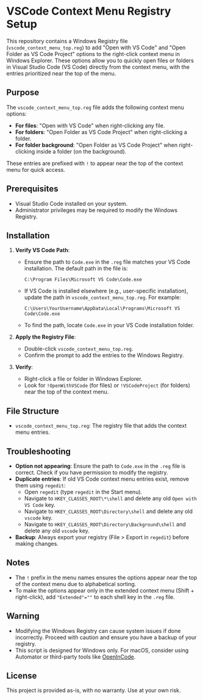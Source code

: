 # VSCode Context Menu Registry Setup

This repository contains a Windows Registry file (`vscode_context_menu_top.reg`) to add "Open with VS Code" and "Open Folder as VS Code Project" options to the right-click context menu in Windows Explorer. These options allow you to quickly open files or folders in Visual Studio Code (VS Code) directly from the context menu, with the entries prioritized near the top of the menu.

## Purpose
The `vscode_context_menu_top.reg` file adds the following context menu options:
- **For files**: "Open with VS Code" when right-clicking any file.
- **For folders**: "Open Folder as VS Code Project" when right-clicking a folder.
- **For folder background**: "Open Folder as VS Code Project" when right-clicking inside a folder (on the background).

These entries are prefixed with `!` to appear near the top of the context menu for quick access.

## Prerequisites
- Visual Studio Code installed on your system.
- Administrator privileges may be required to modify the Windows Registry.

## Installation
1. **Verify VS Code Path**:
   - Ensure the path to `Code.exe` in the `.reg` file matches your VS Code installation. The default path in the file is:
     ```
     C:\Program Files\Microsoft VS Code\Code.exe
     ```
   - If VS Code is installed elsewhere (e.g., user-specific installation), update the path in `vscode_context_menu_top.reg`. For example:
     ```
     C:\Users\YourUsername\AppData\Local\Programs\Microsoft VS Code\Code.exe
     ```
   - To find the path, locate `Code.exe` in your VS Code installation folder.

2. **Apply the Registry File**:
   - Double-click `vscode_context_menu_top.reg`.
   - Confirm the prompt to add the entries to the Windows Registry.

3. **Verify**:
   - Right-click a file or folder in Windows Explorer.
   - Look for `!OpenWithVSCode` (for files) or `!VSCodeProject` (for folders) near the top of the context menu.

## File Structure
- `vscode_context_menu_top.reg`: The registry file that adds the context menu entries.

## Troubleshooting
- **Option not appearing**: Ensure the path to `Code.exe` in the `.reg` file is correct. Check if you have permission to modify the registry.
- **Duplicate entries**: If old VS Code context menu entries exist, remove them using `regedit`:
  - Open `regedit` (type `regedit` in the Start menu).
  - Navigate to `HKEY_CLASSES_ROOT\*\shell` and delete any old `Open with VS Code` key.
  - Navigate to `HKEY_CLASSES_ROOT\Directory\shell` and delete any old `vscode` key.
  - Navigate to `HKEY_CLASSES_ROOT\Directory\Background\shell` and delete any old `vscode` key.
- **Backup**: Always export your registry (File > Export in `regedit`) before making changes.

## Notes
- The `!` prefix in the menu names ensures the options appear near the top of the context menu due to alphabetical sorting.
- To make the options appear only in the extended context menu (Shift + right-click), add `"Extended"=""` to each shell key in the `.reg` file.

## Warning
- Modifying the Windows Registry can cause system issues if done incorrectly. Proceed with caution and ensure you have a backup of your registry.
- This script is designed for Windows only. For macOS, consider using Automator or third-party tools like [OpenInCode](https://github.com/sozercan/OpenInCode).

## License
This project is provided as-is, with no warranty. Use at your own risk.
